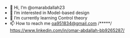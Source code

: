 - 👋 Hi, I’m @omarabdallah23
- 👀 I’m interested in Model-based design
- 🌱 I’m currently learning Control theory
- 📫 How to reach me oa951834@gmail.com /*****/ https://www.linkedin.com/in/omar-abdallah-bb9265287/


